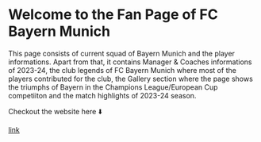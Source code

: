 <h1>Welcome to the Fan Page of FC Bayern Munich</h1>

This page consists of current squad of Bayern Munich and the player informations. Apart from that, it contains Manager & Coaches informations of 2023-24, the club legends of FC Bayern Munich where most of the players contributed for the club, the Gallery section where the page shows the triumphs of Bayern in the  Champions League/European Cup competiiton and the match highlights of 2023-24 season. 



Checkout the website here ⬇️


[link]( https://abhirup-raha.github.io/Bayern-Munchen/)
